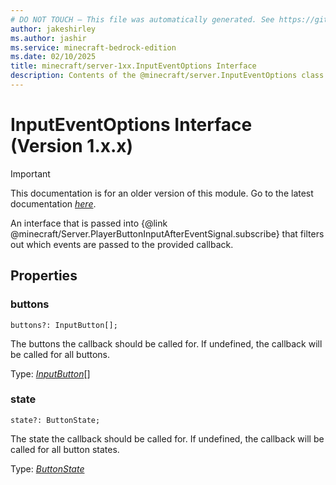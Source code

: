 ```yaml
---
# DO NOT TOUCH — This file was automatically generated. See https://github.com/mojang/minecraftapidocsgenerator to modify descriptions, examples, etc.
author: jakeshirley
ms.author: jashir
ms.service: minecraft-bedrock-edition
ms.date: 02/10/2025
title: minecraft/server-1xx.InputEventOptions Interface
description: Contents of the @minecraft/server.InputEventOptions class (Version 1.x.x).
---
```

# InputEventOptions Interface (Version 1.x.x)

> [!IMPORTANT]
> This documentation is for an older version of this module. Go to the latest documentation [*here*](../../../scriptapi/minecraft/server/InputEventOptions.md).

An interface that is passed into {@link @minecraft/Server.PlayerButtonInputAfterEventSignal.subscribe} that filters out which events are passed to the provided callback.

## Properties

### **buttons**
`buttons?: InputButton[];`

The buttons the callback should be called for. If undefined, the callback will be called for all buttons.

Type: [*InputButton*](InputButton.md)[]

### **state**
`state?: ButtonState;`

The state the callback should be called for. If undefined, the callback will be called for all button states.

Type: [*ButtonState*](ButtonState.md)
